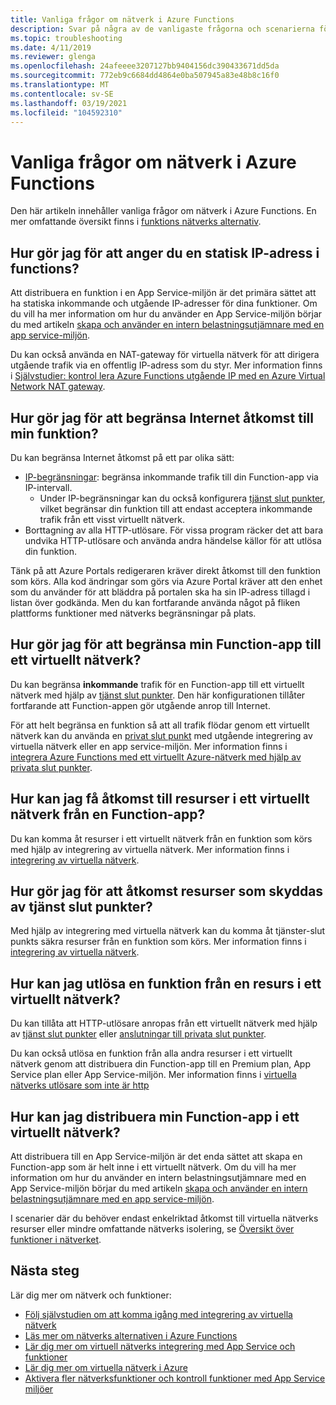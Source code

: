 ```yaml
---
title: Vanliga frågor om nätverk i Azure Functions
description: Svar på några av de vanligaste frågorna och scenarierna för nätverk med Azure Functions.
ms.topic: troubleshooting
ms.date: 4/11/2019
ms.reviewer: glenga
ms.openlocfilehash: 24afeeee3207127bb9404156dc390433671dd5da
ms.sourcegitcommit: 772eb9c6684dd4864e0ba507945a83e48b8c16f0
ms.translationtype: MT
ms.contentlocale: sv-SE
ms.lasthandoff: 03/19/2021
ms.locfileid: "104592310"
---
```

# <a name="frequently-asked-questions-about-networking-in-azure-functions"></a>Vanliga frågor om nätverk i Azure Functions

Den här artikeln innehåller vanliga frågor om nätverk i Azure Functions. En mer omfattande översikt finns i [funktions nätverks alternativ](functions-networking-options.md).

## <a name="how-do-i-set-a-static-ip-in-functions"></a>Hur gör jag för att anger du en statisk IP-adress i functions?

Att distribuera en funktion i en App Service-miljön är det primära sättet att ha statiska inkommande och utgående IP-adresser för dina funktioner. Om du vill ha mer information om hur du använder en App Service-miljön börjar du med artikeln [skapa och använder en intern belastningsutjämnare med en app service-miljön](../app-service/environment/create-ilb-ase.md).

Du kan också använda en NAT-gateway för virtuella nätverk för att dirigera utgående trafik via en offentlig IP-adress som du styr. Mer information finns i [Självstudier: kontrol lera Azure Functions utgående IP med en Azure Virtual Network NAT gateway](functions-how-to-use-nat-gateway.md). 

## <a name="how-do-i-restrict-internet-access-to-my-function"></a>Hur gör jag för att begränsa Internet åtkomst till min funktion?

Du kan begränsa Internet åtkomst på ett par olika sätt:

* [IP-begränsningar](../app-service/app-service-ip-restrictions.md): begränsa inkommande trafik till din Function-app via IP-intervall.
    * Under IP-begränsningar kan du också konfigurera [tjänst slut punkter](../virtual-network/virtual-network-service-endpoints-overview.md), vilket begränsar din funktion till att endast acceptera inkommande trafik från ett visst virtuellt nätverk.
* Borttagning av alla HTTP-utlösare. För vissa program räcker det att bara undvika HTTP-utlösare och använda andra händelse källor för att utlösa din funktion.

Tänk på att Azure Portals redigeraren kräver direkt åtkomst till den funktion som körs. Alla kod ändringar som görs via Azure Portal kräver att den enhet som du använder för att bläddra på portalen ska ha sin IP-adress tillagd i listan över godkända. Men du kan fortfarande använda något på fliken plattforms funktioner med nätverks begränsningar på plats.

## <a name="how-do-i-restrict-my-function-app-to-a-virtual-network"></a>Hur gör jag för att begränsa min Function-app till ett virtuellt nätverk?

Du kan begränsa **inkommande** trafik för en Function-app till ett virtuellt nätverk med hjälp av [tjänst slut punkter](./functions-networking-options.md#use-service-endpoints). Den här konfigurationen tillåter fortfarande att Function-appen gör utgående anrop till Internet.

För att helt begränsa en funktion så att all trafik flödar genom ett virtuellt nätverk kan du använda en [privat slut punkt](./functions-networking-options.md#private-endpoint-connections) med utgående integrering av virtuella nätverk eller en app service-miljön. Mer information finns i [integrera Azure Functions med ett virtuellt Azure-nätverk med hjälp av privata slut punkter](functions-create-vnet.md).

## <a name="how-can-i-access-resources-in-a-virtual-network-from-a-function-app"></a>Hur kan jag få åtkomst till resurser i ett virtuellt nätverk från en Function-app?

Du kan komma åt resurser i ett virtuellt nätverk från en funktion som körs med hjälp av integrering av virtuella nätverk. Mer information finns i [integrering av virtuella nätverk](functions-networking-options.md#virtual-network-integration).

## <a name="how-do-i-access-resources-protected-by-service-endpoints"></a>Hur gör jag för att åtkomst resurser som skyddas av tjänst slut punkter?

Med hjälp av integrering med virtuella nätverk kan du komma åt tjänster-slut punkts säkra resurser från en funktion som körs. Mer information finns i [integrering av virtuella nätverk](functions-networking-options.md#virtual-network-integration).

## <a name="how-can-i-trigger-a-function-from-a-resource-in-a-virtual-network"></a>Hur kan jag utlösa en funktion från en resurs i ett virtuellt nätverk?

Du kan tillåta att HTTP-utlösare anropas från ett virtuellt nätverk med hjälp av [tjänst slut punkter](./functions-networking-options.md#use-service-endpoints) eller [anslutningar till privata slut punkter](./functions-networking-options.md#private-endpoint-connections). 

Du kan också utlösa en funktion från alla andra resurser i ett virtuellt nätverk genom att distribuera din Function-app till en Premium plan, App Service plan eller App Service-miljön. Mer information finns i [virtuella nätverks utlösare som inte är http](./functions-networking-options.md#virtual-network-triggers-non-http)

## <a name="how-can-i-deploy-my-function-app-in-a-virtual-network"></a>Hur kan jag distribuera min Function-app i ett virtuellt nätverk?

Att distribuera till en App Service-miljön är det enda sättet att skapa en Function-app som är helt inne i ett virtuellt nätverk. Om du vill ha mer information om hur du använder en intern belastningsutjämnare med en App Service-miljön börjar du med artikeln [skapa och använder en intern belastningsutjämnare med en app service-miljön](../app-service/environment/create-ilb-ase.md).

I scenarier där du behöver endast enkelriktad åtkomst till virtuella nätverks resurser eller mindre omfattande nätverks isolering, se [Översikt över funktioner i nätverket](functions-networking-options.md).

## <a name="next-steps"></a>Nästa steg

Lär dig mer om nätverk och funktioner: 

* [Följ självstudien om att komma igång med integrering av virtuella nätverk](./functions-create-vnet.md)
* [Läs mer om nätverks alternativen i Azure Functions](./functions-networking-options.md)
* [Lär dig mer om virtuell nätverks integrering med App Service och funktioner](../app-service/web-sites-integrate-with-vnet.md)
* [Lär dig mer om virtuella nätverk i Azure](../virtual-network/virtual-networks-overview.md)
* [Aktivera fler nätverksfunktioner och kontroll funktioner med App Service miljöer](../app-service/environment/intro.md)
